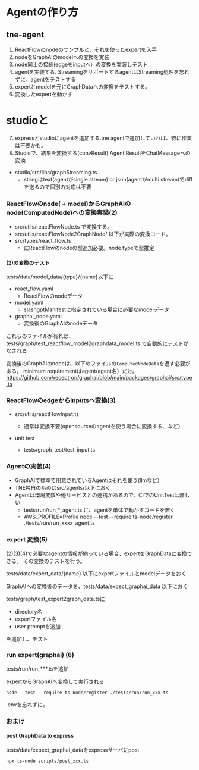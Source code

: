 # Agentの作り方

## tne-agent

1. ReactFlowのnodeのサンプルと、それを使ったexpertを入手
2. nodeをGraphAIのmodelへの変換を実装
3. node同士の接続(edgeをinputへ）の変換を実装しテスト
4. agentを実装する. StreamingをサポートするagentはStreaming処理を忘れずに。agentをテストする
5. expertとmodelを元にGraphDataへの変換をテストする。
6. 変換したexpertを動かす

# studioと

7. expressとstudioにagentを追加する.tne agentで追加していれば、特に作業は不要かも。
8. Studioで、結果を変換する(convResult) Agent ResultをChatMessageへの変換

- studio/src/libs/graphStreaming.ts
  - stringはtext(agentがsingle stream) or json(agentがmulti stream)でdiffを送るので個別の対応は不要

### ReactFlowのnode( + model)からGraphAIのnode(ComputedNode)への変換実装(2)

- src/utils/reactFlowNode.ts で変換する。
- src/utils/reactFlowNode2GraphNode/ 以下が実際の変換コード。
- src/types/react_flow.ts
  - にReactFlowのnodeの型追加必要。node.typeで型推定

#### (2)の変換のテスト

tests/data/model_data/{type}/{name}以下に

- react_flow.yaml
  - ReactFlowのnodeデータ
- model.yaml
  - slashgptManifestに指定されている場合に必要なmodelデータ
- graphai_node.yaml
  - 変換後のGraphAIのnodeデータ

これらのファイルが有れば、
tests/graph/test_reactflow_model2graphdata_model.ts
で自動的にテストがなされる

変換後のGraphAIのnodeは、以下のファイルの`ComputedNodeData`を返す必要がある。
minimum requirementはagent(agent名）だけ。
https://github.com/receptron/graphai/blob/main/packages/graphai/src/type.ts

### ReactFlowのedgeからinputsへ変換(3)

- src/utils/reactFlowInput.ts

  - 通常は変換不要(opensourceのagentを使う場合に変換する、など）

- unit test
  - tests/graph_test/test_input.ts

### Agentの実装(4)

- GraphAIで標準で用意されているAgentはそれを使う(llmなど）
- TNE独自のものはsrc/agents/以下におく
- Agentは環境変数や他サービスとの連携があるので、CIでのUnitTestは難しい
  - tests/run/run\_\*\_agent.ts に、agentを単体で動かすコードを置く
  - AWS_PROFILE=Profile node --test --require ts-node/register ./tests/run/run_xxxx_agent.ts

### expert 変換(5)

(2)(3)(4)で必要なagentの情報が揃っている場合、expertをGraphDataに変換できる。
その変換のテストを行う。

tests/data/expert_data/{name} 以下にexpertファイルとmodelデータをおく

GraphAIへの変換後のデータを、tests/data/expect_graphai_data 以下におく

tests/graph/test_expert2graph_data.tsに

- directory名
- expertファイル名
- user promptを追加

を追加し、テスト

### run expert(graphai) (6)

tests/run/run\_\*\*\*.tsを追加

expertからGraphAIへ変換して実行される

```
node --test --require ts-node/register ./tests/run/run_xxx.ts
```

.envを忘れずに。

### おまけ

#### post GraphData to express

tests/data/expect_graphai_dataをexpressサーバにpost

```
npx ts-node scripts/post_xxx.ts
```
